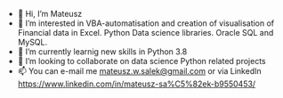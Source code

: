 - 👋 Hi, I’m Mateusz
- 👀 I’m interested in VBA-automatisation and creation of visualisation of Financial data in Excel.
Python Data science libraries.
Oracle SQL and MySQL.
- 🌱 I’m currently learnig new skills in Python 3.8
- 💞️ I’m looking to collaborate on data science Python related projects 
- 📫 You can e-mail me  mateusz.w.salek@gmail.com
or via LinkedIn
https://www.linkedin.com/in/mateusz-sa%C5%82ek-b9550453/


<!---
mateuszwsalek/mateuszwsalek is a ✨ special ✨ repository because its `README.md` (this file) appears on your GitHub profile.
You can click the Preview link to take a look at your changes.
--->
